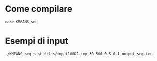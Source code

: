 # Come compilare

```shell
make KMEANS_seq
```


# Esempi di input

```shell
./KMEANS_seq test_files/input100D2.inp 30 500 0.5 0.1 output_seq.txt
```
